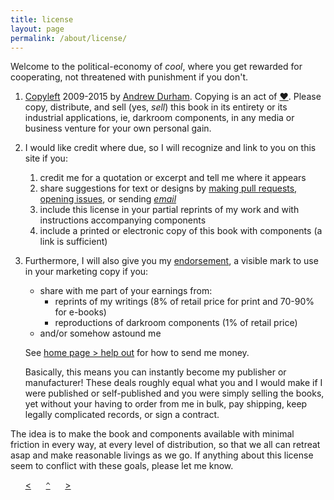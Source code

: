 ```yaml
---
title: license
layout: page
permalink: /about/license/
---
```


Welcome to the political-economy of _cool_, where you get rewarded for cooperating, not threatened with punishment if you don't.

1. [Copyleft](http://sam.zoy.org/wtfpl) 2009-2015 by [Andrew Durham](/). Copying is an act of [♥](http://copyheart.org). Please copy, distribute, and sell (yes, _sell_) this book in its entirety or its industrial applications, ie, darkroom components, in any media or business venture for your own personal gain.
2. I would like credit where due, so I will recognize and link to you on this site if you:
    1. credit me for a quotation or excerpt and tell me where it appears
    2. share suggestions for text or designs by [making pull requests, opening issues](https://github.com/yodrew/yodrew.github.io), or sending [*email*](/about)
    3. include this license in your partial reprints of my work and with instructions accompanying components
    4. include a printed or electronic copy of this book with components (a link is sufficient)
3. Furthermore, I will also give you my [endorsement](http://questioncopyright.org/creator_endorsed), a visible mark to use in your marketing copy if you: 
    - share with me part of your earnings from:
        - reprints of my writings (8% of retail price for print and 70-90% for e-books)
        - reproductions of darkroom components (1% of retail price)
    - and/or somehow astound me

    See [home page > help out](/) for how to send me money.

    Basically, this means you can instantly become my publisher or manufacturer! These deals roughly equal what you and I would make if I were published or self-published and you were simply selling the books, yet without your having to order from me in bulk, pay shipping, keep legally complicated records, or sign a contract. 
    
The idea is to make the book and components available with minimal friction in every way, at every level of distribution, so that we all can retreat asap and make reasonable livings as we go. If anything about this license seem to conflict with these goals, please let me know.

&nbsp;&nbsp;&nbsp;&nbsp;&nbsp;&nbsp;[&lt;](../disclaimer)&nbsp;&nbsp;&nbsp;&nbsp;&nbsp;&nbsp;[`^`](../)&nbsp;&nbsp;&nbsp;&nbsp;&nbsp;&nbsp;[&gt;](../services)

